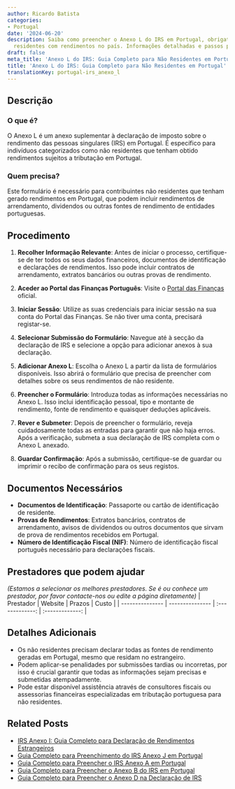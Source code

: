 ```yaml
---
author: Ricardo Batista
categories:
- Portugal
date: '2024-06-20'
description: Saiba como preencher o Anexo L do IRS em Portugal, obrigatório para não
  residentes com rendimentos no país. Informações detalhadas e passos para submissão.
draft: false
meta_title: 'Anexo L do IRS: Guia Completo para Não Residentes em Portugal'
title: 'Anexo L do IRS: Guia Completo para Não Residentes em Portugal'
translationKey: portugal-irs_anexo_l
---
```




## Descrição
### O que é?
O Anexo L é um anexo suplementar à declaração de imposto sobre o rendimento das pessoas singulares (IRS) em Portugal. É específico para indivíduos categorizados como não residentes que tenham obtido rendimentos sujeitos a tributação em Portugal.

### Quem precisa?
Este formulário é necessário para contribuintes não residentes que tenham gerado rendimentos em Portugal, que podem incluir rendimentos de arrendamento, dividendos ou outras fontes de rendimento de entidades portuguesas.

## Procedimento
1. **Recolher Informação Relevante**: Antes de iniciar o processo, certifique-se de ter todos os seus dados financeiros, documentos de identificação e declarações de rendimentos. Isso pode incluir contratos de arrendamento, extratos bancários ou outras provas de rendimento.

2. **Aceder ao Portal das Finanças Português**: Visite o [Portal das Finanças](https://www.portaldasfinancas.gov.pt) oficial.

3. **Iniciar Sessão**: Utilize as suas credenciais para iniciar sessão na sua conta do Portal das Finanças. Se não tiver uma conta, precisará registar-se.

4. **Selecionar Submissão do Formulário**: Navegue até à secção da declaração de IRS e selecione a opção para adicionar anexos à sua declaração.

5. **Adicionar Anexo L**: Escolha o Anexo L a partir da lista de formulários disponíveis. Isso abrirá o formulário que precisa de preencher com detalhes sobre os seus rendimentos de não residente.

6. **Preencher o Formulário**: Introduza todas as informações necessárias no Anexo L. Isso inclui identificação pessoal, tipo e montante de rendimento, fonte de rendimento e quaisquer deduções aplicáveis.

7. **Rever e Submeter**: Depois de preencher o formulário, reveja cuidadosamente todas as entradas para garantir que não haja erros. Após a verificação, submeta a sua declaração de IRS completa com o Anexo L anexado.

8. **Guardar Confirmação**: Após a submissão, certifique-se de guardar ou imprimir o recibo de confirmação para os seus registos.

## Documentos Necessários
- **Documentos de Identificação**: Passaporte ou cartão de identificação de residente.
- **Provas de Rendimentos**: Extratos bancários, contratos de arrendamento, avisos de dividendos ou outros documentos que sirvam de prova de rendimentos recebidos em Portugal.
- **Número de Identificação Fiscal (NIF)**: Número de identificação fiscal português necessário para declarações fiscais.

## Prestadores que podem ajudar
_(Estamos a selecionar os melhores prestadores. Se é ou conhece um prestador, por favor contacte-nos ou edite a página diretamente)_
| Prestador        |     Website     |     Prazos    |       Custo      |
| --------------- | --------------- |  :-------------: | :-------------: |

## Detalhes Adicionais
- Os não residentes precisam declarar todas as fontes de rendimento geradas em Portugal, mesmo que residam no estrangeiro.
- Podem aplicar-se penalidades por submissões tardias ou incorretas, por isso é crucial garantir que todas as informações sejam precisas e submetidas atempadamente.
- Pode estar disponível assistência através de consultores fiscais ou assessorias financeiras especializadas em tributação portuguesa para não residentes.


## Related Posts

- [IRS Anexo I: Guia Completo para Declaração de Rendimentos Estrangeiros](https://tramitit.com/pt/guides/portugal/irs_anexo_i/)
- [Guia Completo para Preenchimento do IRS Anexo J em Portugal](https://tramitit.com/pt/guides/portugal/irs_anexo_j/)
- [Guia Completo para Preencher o IRS Anexo A em Portugal](https://tramitit.com/pt/guides/portugal/irs_anexo_a/)
- [Guia Completo para Preencher o Anexo B do IRS em Portugal](https://tramitit.com/pt/guides/portugal/irs_anexo_b/)
- [Guia Completo para Preencher o Anexo D na Declaração de IRS](https://tramitit.com/pt/guides/portugal/irs_anexo_d/)